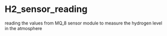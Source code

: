 # H2_sensor_reading
reading the values from MQ_8 sensor module to measure the hydrogen level in the atmosphere
